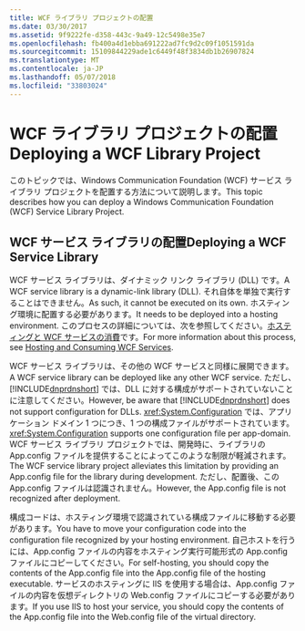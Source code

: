 ```yaml
---
title: WCF ライブラリ プロジェクトの配置
ms.date: 03/30/2017
ms.assetid: 9f9222fe-d358-443c-9a49-12c5498e35e7
ms.openlocfilehash: fb400a4d1ebba691222ad7fc9d2c09f1051591da
ms.sourcegitcommit: 15109844229ade1c6449f48f3834db1b26907824
ms.translationtype: MT
ms.contentlocale: ja-JP
ms.lasthandoff: 05/07/2018
ms.locfileid: "33803024"
---
```

# <a name="deploying-a-wcf-library-project"></a><span data-ttu-id="d7bf6-102">WCF ライブラリ プロジェクトの配置</span><span class="sxs-lookup"><span data-stu-id="d7bf6-102">Deploying a WCF Library Project</span></span>
<span data-ttu-id="d7bf6-103">このトピックでは、Windows Communication Foundation (WCF) サービス ライブラリ プロジェクトを配置する方法について説明します。</span><span class="sxs-lookup"><span data-stu-id="d7bf6-103">This topic describes how you can deploy a Windows Communication Foundation (WCF) Service Library Project.</span></span>  
  
## <a name="deploying-a-wcf-service-library"></a><span data-ttu-id="d7bf6-104">WCF サービス ライブラリの配置</span><span class="sxs-lookup"><span data-stu-id="d7bf6-104">Deploying a WCF Service Library</span></span>  
 <span data-ttu-id="d7bf6-105">WCF サービス ライブラリは、ダイナミック リンク ライブラリ (DLL) です。</span><span class="sxs-lookup"><span data-stu-id="d7bf6-105">A WCF service library is a dynamic-link library (DLL).</span></span> <span data-ttu-id="d7bf6-106">それ自体を単独で実行することはできません。</span><span class="sxs-lookup"><span data-stu-id="d7bf6-106">As such, it cannot be executed on its own.</span></span> <span data-ttu-id="d7bf6-107">ホスティング環境に配置する必要があります。</span><span class="sxs-lookup"><span data-stu-id="d7bf6-107">It needs to be deployed into a hosting environment.</span></span> <span data-ttu-id="d7bf6-108">このプロセスの詳細については、次を参照してください。[ホスティングと WCF サービスの消費](http://go.microsoft.com/fwlink/?LinkId=99932)です。</span><span class="sxs-lookup"><span data-stu-id="d7bf6-108">For more information about this process, see [Hosting and Consuming WCF Services](http://go.microsoft.com/fwlink/?LinkId=99932).</span></span>  
  
 <span data-ttu-id="d7bf6-109">WCF サービス ライブラリは、その他の WCF サービスと同様に展開できます。</span><span class="sxs-lookup"><span data-stu-id="d7bf6-109">A WCF service library can be deployed like any other WCF service.</span></span> <span data-ttu-id="d7bf6-110">ただし、[!INCLUDE[dnprdnshort](../../../includes/dnprdnshort-md.md)] では、DLL に対する構成がサポートされていないことに注意してください。</span><span class="sxs-lookup"><span data-stu-id="d7bf6-110">However, be aware that [!INCLUDE[dnprdnshort](../../../includes/dnprdnshort-md.md)] does not support configuration for DLLs.</span></span> <span data-ttu-id="d7bf6-111"><xref:System.Configuration> では、アプリケーション ドメイン 1 つにつき、1 つの構成ファイルがサポートされています。</span><span class="sxs-lookup"><span data-stu-id="d7bf6-111"><xref:System.Configuration> supports one configuration file per app-domain.</span></span> <span data-ttu-id="d7bf6-112">WCF サービス ライブラリ プロジェクトでは、開発時に、ライブラリの App.config ファイルを提供することによってこのような制限が軽減されます。</span><span class="sxs-lookup"><span data-stu-id="d7bf6-112">The WCF service library project alleviates this limitation by providing an App.config file for the library during development.</span></span> <span data-ttu-id="d7bf6-113">ただし、配置後、この App.config ファイルは認識されません。</span><span class="sxs-lookup"><span data-stu-id="d7bf6-113">However, the App.config file is not recognized after deployment.</span></span>  
  
 <span data-ttu-id="d7bf6-114">構成コードは、ホスティング環境で認識されている構成ファイルに移動する必要があります。</span><span class="sxs-lookup"><span data-stu-id="d7bf6-114">You have to move your configuration code into the configuration file recognized by your hosting environment.</span></span> <span data-ttu-id="d7bf6-115">自己ホストを行うには、App.config ファイルの内容をホスティング実行可能形式の App.config ファイルにコピーしてください。</span><span class="sxs-lookup"><span data-stu-id="d7bf6-115">For self-hosting, you should copy the contents of the App.config file into the App.config file of the hosting executable.</span></span> <span data-ttu-id="d7bf6-116">サービスのホスティングに IIS を使用する場合は、App.config ファイルの内容を仮想ディレクトリの Web.config ファイルにコピーする必要があります。</span><span class="sxs-lookup"><span data-stu-id="d7bf6-116">If you use IIS to host your service, you should copy the contents of the App.config file into the Web.config file of the virtual directory.</span></span>
